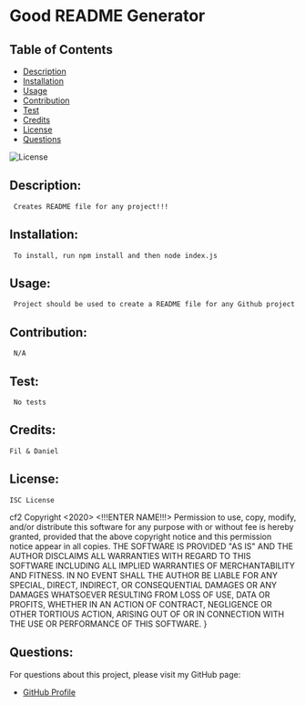 
# Good README Generator
## Table of Contents
- [Description](#description)
- [Installation](#installation)
- [Usage](#usage)
- [Contribution](#contribution)
- [Test](#test)
- [Credits](#credits)
- [License](#license)
- [Questions](#questions)

![License](https://img.shields.io/badge/license-ISC-blue.svg)

## Description: 
     Creates README file for any project!!!
## Installation:
     To install, run npm install and then node index.js
## Usage:
     Project should be used to create a README file for any Github project
## Contribution:
     N/A     
## Test:
     No tests
## Credits:
    Fil & Daniel
## License:
    ISC License
cf2 Copyright <2020> <!!!ENTER NAME!!!>
Permission to use, copy, modify, and/or distribute this software for any purpose with or without fee is hereby granted, provided that the above copyright notice and this permission notice appear in all copies.
THE SOFTWARE IS PROVIDED "AS IS" AND THE AUTHOR DISCLAIMS ALL WARRANTIES WITH REGARD TO THIS SOFTWARE INCLUDING ALL IMPLIED WARRANTIES OF MERCHANTABILITY AND FITNESS. IN NO EVENT SHALL THE AUTHOR BE LIABLE FOR ANY SPECIAL, DIRECT, INDIRECT, OR CONSEQUENTIAL DAMAGES OR ANY DAMAGES WHATSOEVER RESULTING FROM LOSS OF USE, DATA OR PROFITS, WHETHER IN AN ACTION OF CONTRACT, NEGLIGENCE OR OTHER TORTIOUS ACTION, ARISING OUT OF OR IN CONNECTION WITH THE USE OR PERFORMANCE OF THIS SOFTWARE.
}
## Questions:
For questions about this project, please visit my GitHub page:
- [GitHub Profile](https://github.com/nfereidooni)